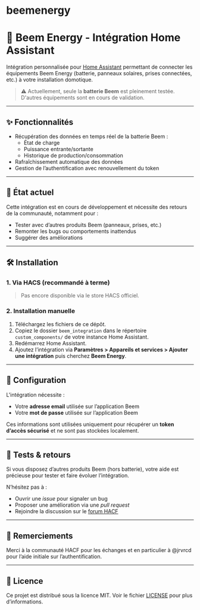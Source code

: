 # beemenergy
# 🐝 Beem Energy - Intégration Home Assistant

Intégration personnalisée pour [Home Assistant](https://www.home-assistant.io/) permettant de connecter les équipements Beem Energy (batterie, panneaux solaires, prises connectées, etc.) à votre installation domotique.

> ⚠️ Actuellement, seule la **batterie Beem** est pleinement testée. D'autres équipements sont en cours de validation.

---

## ✨ Fonctionnalités

- Récupération des données en temps réel de la batterie Beem :
  - État de charge
  - Puissance entrante/sortante
  - Historique de production/consommation
- Rafraîchissement automatique des données
- Gestion de l’authentification avec renouvellement du token

---

## 🚧 État actuel

Cette intégration est en cours de développement et nécessite des retours de la communauté, notamment pour :
- Tester avec d’autres produits Beem (panneaux, prises, etc.)
- Remonter les bugs ou comportements inattendus
- Suggérer des améliorations

---

## 🛠️ Installation

### 1. Via HACS (recommandé à terme)
> Pas encore disponible via le store HACS officiel.

### 2. Installation manuelle

1. Téléchargez les fichiers de ce dépôt.
2. Copiez le dossier `beem_integration` dans le répertoire `custom_components/` de votre instance Home Assistant.
3. Redémarrez Home Assistant.
4. Ajoutez l’intégration via **Paramètres > Appareils et services > Ajouter une intégration** puis cherchez **Beem Energy**.

---

## 🔐 Configuration

L'intégration nécessite :
- Votre **adresse email** utilisée sur l’application Beem
- Votre **mot de passe** utilisée sur l’application Beem

Ces informations sont utilisées uniquement pour récupérer un **token d’accès sécurisé** et ne sont pas stockées localement.

---

## 🧪 Tests & retours

Si vous disposez d’autres produits Beem (hors batterie), votre aide est précieuse pour tester et faire évoluer l’intégration.

N’hésitez pas à :
- Ouvrir une *issue* pour signaler un bug
- Proposer une amélioration via une *pull request*
- Rejoindre la discussion sur le [forum HACF](https://forum.hacf.fr)

---

## 🙏 Remerciements

Merci à la communauté HACF pour les échanges et en particulier à @jrvrcd pour l’aide initiale sur l’authentification.

---

## 📄 Licence

Ce projet est distribué sous la licence MIT. Voir le fichier [LICENSE](LICENSE) pour plus d’informations.
